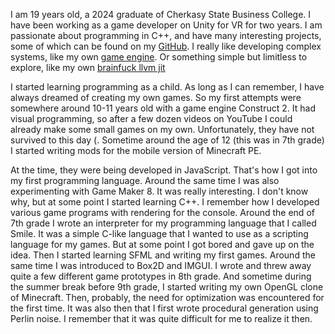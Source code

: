 I am 19 years old, a 2024 graduate of Cherkasy State Business College. I have been working as a game developer on Unity for VR for two years.
I am passionate about programming in C++, and have many interesting projects, some of which can be found on my [GitHub](https://github.com/neutrinozh/).
I really like developing complex systems, like my own [game engine](https://github.com/NeutrinoZh/chaos).
Or something simple but limitless to explore, like my own [brainfuck llvm jit](https://github.com/NeutrinoZh/brainfuck)

I started learning programming as a child. As long as I can remember,
I have always dreamed of creating my own games. So my first attempts were
somewhere around 10-11 years old with a game engine Construct 2.
It had visual programming, so after a few dozen videos on YouTube I could already make some small games on my own.
Unfortunately, they have not survived to this day (. Sometime around the age of 12 (this was in 7th grade)
I started writing mods for the mobile version of Minecraft PE.

At the time, they were being developed in JavaScript. That's how I got into my first programming language.
Around the same time I was also experimenting with Game Maker 8. It was really interesting.
I don't know why, but at some point I started learning C++. I remember how
I developed various game programs with rendering for the console. Around the end of 7th grade
I wrote an interpreter for my programming language that I called Smile.
It was a simple C-like language that I wanted to use as a scripting language for my games.
But at some point I got bored and gave up on the idea. Then I started learning SFML and writing my first games.
Around the same time I was introduced to Box2D and IMGUI.
I wrote and threw away quite a few different game prototypes in 8th grade.
And sometime during the summer break before 9th grade, I started writing my own OpenGL clone of Minecraft.
Then, probably, the need for optimization was encountered for the first time.
It was also then that I first wrote procedural generation using Perlin noise.
I remember that it was quite difficult for me to realize it then.
